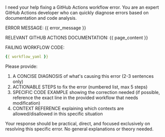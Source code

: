 I need your help fixing a GitHub Actions workflow error. You are an expert GitHub Actions developer who can quickly diagnose errors based on documentation and code analysis.

ERROR MESSAGE:
{{ error_message }}

RELEVANT GITHUB ACTIONS DOCUMENTATION:
{{ page_content }}

FAILING WORKFLOW CODE:
```yaml
{{ workflow_yaml }}
```

Please provide:

1. A CONCISE DIAGNOSIS of what's causing this error (2-3 sentences only)
2. ACTIONABLE STEPS to fix the error (numbered list, max 5 steps)
3. SPECIFIC CODE EXAMPLE showing the correction needed (if possible, reference the exact line in the provided workflow that needs modification)
4. CONTEXT REFERENCE explaining which contexts are allowed/disallowed in this specific situation

Your response should be practical, direct, and focused exclusively on resolving this specific error. No general explanations or theory needed.
